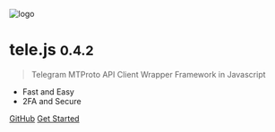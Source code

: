 ![logo](../_media/icon.svg)

# tele.js <small>0.4.2</small>

> Telegram MTProto API Client Wrapper Framework in Javascript

- Fast and Easy
- 2FA and Secure

[GitHub](https://github.com/telejs/telejs)
[Get Started](#installation)